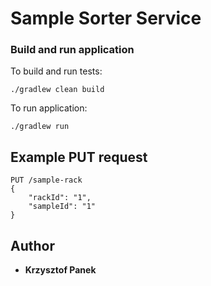 # Sample Sorter Service
### Build and run application
To build and run tests:
```
./gradlew clean build
```
To run application:
```
./gradlew run
```
## Example PUT request
```
PUT /sample-rack
{
    "rackId": "1",
    "sampleId": "1"
}
```
## Author
* **Krzysztof Panek**